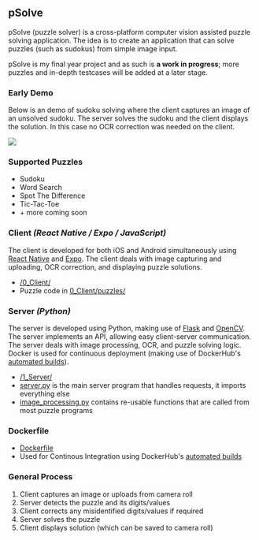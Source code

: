 ## pSolve
pSolve (puzzle solver) is a cross-platform computer vision assisted puzzle solving application.
The idea is to create an application that can solve puzzles (such as sudokus) from simple image input.


pSolve is my final year project and as such is **a work in progress**; more puzzles and in-depth testcases will be added at a later stage.

### Early Demo

Below is an demo of sudoku solving where the client captures an image of an unsolved sudoku. The server solves the sudoku and the client displays the solution. In this case no OCR correction was needed on the client.

![](https://media.giphy.com/media/ibp9jG9jBfFLNhy8z2/giphy.gif)

### Supported Puzzles
- Sudoku
- Word Search
- Spot The Difference
- Tic-Tac-Toe
- \+ more coming soon

### Client *(React Native / Expo / JavaScript)*
The client is developed for both iOS and Android simultaneously using [React Native](https://facebook.github.io/react-native/) and [Expo](https://expo.io/). 
The client deals with image capturing and uploading, OCR correction, and displaying puzzle solutions.

- [/0_Client/](https://github.com/Ross97/FYP_pSolve/tree/master/0_Client)
- Puzzle code in [0_Client/puzzles/](https://github.com/Ross97/FYP_pSolve/tree/master/0_Client/puzzles)

### Server *(Python)*
The server is developed using Python, making use of [Flask](https://palletsprojects.com/p/flask/) and [OpenCV](https://opencv.org/). 
The server implements an API, allowing easy client-server communication.
The server deals with image processing, OCR, and puzzle solving logic.
Docker is used for continuous deployment (making use of DockerHub's [automated builds](https://docs.docker.com/docker-hub/builds/)).

- [/1_Server/](https://github.com/Ross97/FYP_pSolve/tree/master/1_Server)
- [server.py](https://github.com/Ross97/FYP_pSolve/blob/master/1_Server/psolve/server.py) is the main server program that handles requests, it imports everything else
- [image_processing.py](https://github.com/Ross97/FYP_pSolve/blob/master/1_Server/psolve/image_processing.py) contains re-usable functions that are called from most puzzle programs

### Dockerfile
- [Dockerfile](https://github.com/Ross97/FYP_pSolve/blob/master/1_Server/Dockerfile)
- Used for Continous Integration using DockerHub's [automated builds](https://docs.docker.com/docker-hub/builds/)

### General Process
  1. Client captures an image or uploads from camera roll
  2. Server detects the puzzle and its digits/values
  3. Client corrects any misidentified digits/values if required
  4. Server solves the puzzle
  5. Client displays solution (which can be saved to camera roll)
